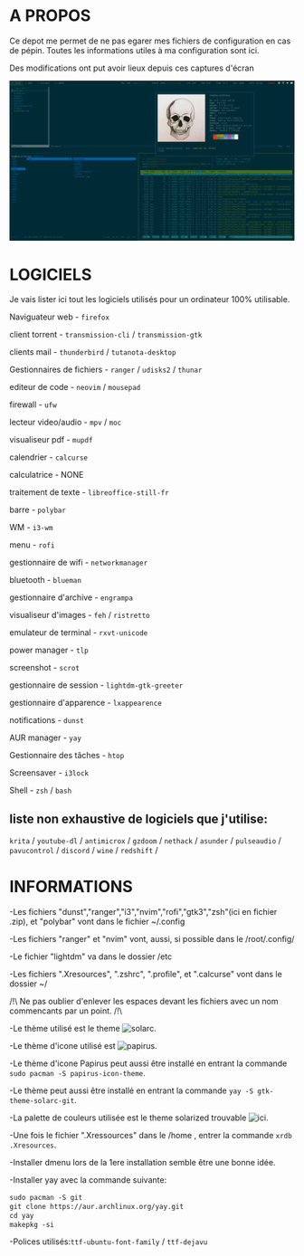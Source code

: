 # A PROPOS

Ce depot me permet de ne pas egarer mes fichiers de configuration en cas de pépin.
Toutes les informations utiles à ma configuration sont ici.

Des modifications ont put avoir lieux depuis ces captures d'écran

![Screenshot](/Screenshot/screenshot_4.png)

# LOGICIELS

Je vais lister ici tout les logiciels utilisés pour un ordinateur 100% utilisable.

Naviguateur web - `firefox`

client torrent - `transmission-cli` / `transmission-gtk`

clients mail - `thunderbird` / `tutanota-desktop`

Gestionnaires de fichiers - `ranger` / `udisks2` / `thunar`

editeur de code - `neovim` / `mousepad`

firewall - `ufw`

lecteur video/audio - `mpv` / `moc`

visualiseur pdf - `mupdf`

calendrier - `calcurse`

calculatrice - NONE

traitement de texte - `libreoffice-still-fr`

barre - `polybar`

WM - `i3-wm`

menu - `rofi`

gestionnaire de wifi - `networkmanager`

bluetooth - `blueman`

gestionnaire d'archive - `engrampa`

visualiseur d'images - `feh` / `ristretto`

emulateur de terminal - `rxvt-unicode`

power manager - `tlp`

screenshot - `scrot`

gestionnaire de session - `lightdm-gtk-greeter`

gestionnaire d'apparence - `lxappearence`

notifications - `dunst`

AUR manager - `yay`

Gestionnaire des tâches - `htop`

Screensaver - `i3lock`

Shell - `zsh` / `bash`

## liste non exhaustive de logiciels que j'utilise:
`krita` / `youtube-dl` / `antimicrox` / `gzdoom` / `nethack` / `asunder` / `pulseaudio` / `pavucontrol` / `discord` / `wine` / `redshift` /

# INFORMATIONS

-Les fichiers "dunst","ranger","i3","nvim","rofi","gtk3","zsh"(ici en fichier .zip), et "polybar" vont dans le fichier ~/.config

-Les fichiers "ranger" et "nvim" vont, aussi, si possible dans le /root/.config/

-Le fichier "lightdm" va dans le dossier /etc

-Les fichiers ".Xresources", ".zshrc", ".profile", et ".calcurse" vont dans le dossier ~/

/!\ Ne pas oublier d'enlever les espaces devant les fichiers avec un nom commencants par un point. /!\

-Le thème utilisé est le theme ![solarc](https://github.com/schemar/solarc-theme).

-Le thème d'icone utilisé est ![papirus](https://github.com/PapirusDevelopmentTeam/papirus-icon-theme/).

-Le thème d'icone Papirus peut aussi être installé en entrant la commande `sudo pacman -S papirus-icon-theme`.

-Le thème peut aussi être installé en entrant la commande `yay -S gtk-theme-solarc-git`.

-La palette de couleurs utilisée est le theme solarized trouvable ![ici](https://github.com/altercation/solarized).

-Une fois le fichier ".Xressources" dans le /home , entrer la commande `xrdb .Xresources`.

-Installer dmenu lors de la 1ere installation semble être une bonne idée.

-Installer yay avec la commande suivante:

```
sudo pacman -S git
git clone https://aur.archlinux.org/yay.git
cd yay
makepkg -si
```
-Polices utilisés:`ttf-ubuntu-font-family` / `ttf-dejavu`

